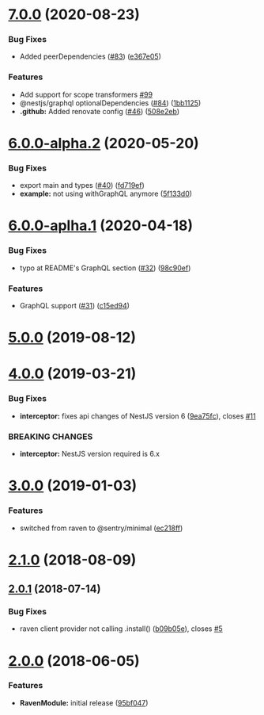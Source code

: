 # [7.0.0](https://github.com/mentos1386/nest-raven/compare/v6.0.0-alpha.2...v7.0.0) (2020-08-23)


### Bug Fixes

* Added peerDependencies ([#83](https://github.com/mentos1386/nest-raven/issues/83)) ([e367e05](https://github.com/mentos1386/nest-raven/commit/e367e050d5d38fec4307ad4165ae3818da55265c))


### Features

* Add support for scope transformers [#99](https://github.com/mentos1386/nest-raven/issues/84)
* @nestjs/graphql optionalDependencies ([#84](https://github.com/mentos1386/nest-raven/issues/84)) ([1bb1125](https://github.com/mentos1386/nest-raven/commit/1bb11252f06054fcd44cc04af22fb3056a772c92))
* **.github:** Added renovate config ([#46](https://github.com/mentos1386/nest-raven/issues/46)) ([508e2eb](https://github.com/mentos1386/nest-raven/commit/508e2eba37c50c0cd1dc80bfaf64e4cca2a98d3e))



# [6.0.0-alpha.2](https://github.com/mentos1386/nest-raven/compare/v6.0.0-aplha.1...v6.0.0-alpha.2) (2020-05-20)


### Bug Fixes

* export main and types ([#40](https://github.com/mentos1386/nest-raven/issues/40)) ([fd719ef](https://github.com/mentos1386/nest-raven/commit/fd719ef3e91ab08100d75a73764f96a4fd1ba42b))
* **example:** not using withGraphQL anymore ([5f133d0](https://github.com/mentos1386/nest-raven/commit/5f133d0c7074daccf159e4adaee96314d6bd0cca))



# [6.0.0-aplha.1](https://github.com/mentos1386/nest-raven/compare/v5.0.0...v6.0.0-aplha.1) (2020-04-18)


### Bug Fixes

* typo at README's GraphQL section ([#32](https://github.com/mentos1386/nest-raven/issues/32)) ([98c90ef](https://github.com/mentos1386/nest-raven/commit/98c90ef435c56c57ff166dcb3fe362fa5f58b608))


### Features

* GraphQL support ([#31](https://github.com/mentos1386/nest-raven/issues/31)) ([c15ed94](https://github.com/mentos1386/nest-raven/commit/c15ed94b5ecd4fb0bfa4c8d65910a64ce1252601))



# [5.0.0](https://github.com/mentos1386/nest-raven/compare/4.0.0...v5.0.0) (2019-08-12)



# [4.0.0](https://github.com/mentos1386/nest-raven/compare/3.0.0...4.0.0) (2019-03-21)


### Bug Fixes

* **interceptor:** fixes api changes of NestJS version 6 ([9ea75fc](https://github.com/mentos1386/nest-raven/commit/9ea75fc0dab0be0a3628af8d2ca8104b12f0006f)), closes [#11](https://github.com/mentos1386/nest-raven/issues/11)


### BREAKING CHANGES

* **interceptor:** NestJS version required is 6.x



# [3.0.0](https://github.com/mentos1386/nest-raven/compare/v2.1.0...3.0.0) (2019-01-03)


### Features

* switched from raven to @sentry/minimal ([ec218ff](https://github.com/mentos1386/nest-raven/commit/ec218ff722c27b9ce1df3e29fc3017f6b9c94b74))



# [2.1.0](https://github.com/mentos1386/nest-raven/compare/v2.0.1...v2.1.0) (2018-08-09)



## [2.0.1](https://github.com/mentos1386/nest-raven/compare/v2.0.0...v2.0.1) (2018-07-14)


### Bug Fixes

* raven client provider not calling .install() ([b09b05e](https://github.com/mentos1386/nest-raven/commit/b09b05e155bc92603b3d4b365fb9abdb05d57dd5)), closes [#5](https://github.com/mentos1386/nest-raven/issues/5)



# [2.0.0](https://github.com/mentos1386/nest-raven/compare/95bf04714e48d0eaec73e4b714ce12a32f8924f7...v2.0.0) (2018-06-05)


### Features

* **RavenModule:** initial release ([95bf047](https://github.com/mentos1386/nest-raven/commit/95bf04714e48d0eaec73e4b714ce12a32f8924f7))



